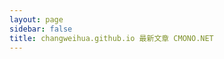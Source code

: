 ```yaml
---
layout: page
sidebar: false
title: changweihua.github.io 最新文章 CMONO.NET
---
```

​
<script lang="ts" setup>
import { ref, unref, computed, onMounted } from 'vue'
import  { data }  from '@vp/post.data'
import dayjs from "dayjs";
import "dayjs/locale/zh-cn";
import relativeTime from "dayjs/plugin/relativeTime";

dayjs.extend(relativeTime);
dayjs.locale("zh-cn");

const { yearMap, postMap } = data
const yearList = Object.keys(yearMap).sort((a, b) => b - a); // 按年份降序排序
const computedYearMap = computed(()=> {
  let result = {}
  for(let key in yearMap) {
    result[key] = yearMap[key].map(url => postMap[url])
  }
  return result
})

</script>

<div class="w-full px-6 py-8 mx-auto">
  <div v-for="year in yearList" :key="year">
    <div v-text="year" class="pt-3 pb-2 text-xl"></div>
    <div v-for="(article, index) in computedYearMap[year]" :key="article.url" class="flex justify-between items-center py-1 pl-6">
      <a v-text="article.title" :href="article.url" class="post-dot overflow-hidden whitespace-nowrap text-ellipsis"></a>
      <a-tooltip>
        <template #title>{{dayjs(article.date.string).format('YYYY-MM-DD')}}</template>
        <div v-text="dayjs(article.date.string).fromNow()" class="pl-4 whitespace-nowrap"></div>
      </a-tooltip>
    </div>
  </div>
</div>
